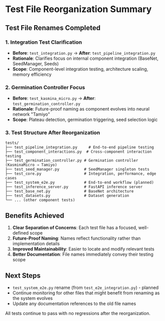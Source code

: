 # Test File Reorganization Summary

## Test File Renames Completed

### 1. Integration Test Clarification
- **Before**: `test_integration.py` → **After**: `test_pipeline_integration.py`
- **Rationale**: Clarifies focus on internal component integration (BaseNet, SeedManager, Seeds)
- **Scope**: Component-level integration testing, architecture scaling, memory efficiency

### 2. Germination Controller Focus
- **Before**: `test_kasmina_micro.py` → **After**: `test_germination_controller.py` 
- **Rationale**: Future-proof naming as component evolves into neural network "Tamiyo"
- **Scope**: Plateau detection, germination triggering, seed selection logic

### 3. Test Structure After Reorganization

```
tests/
├── test_pipeline_integration.py     # End-to-end pipeline testing
├── test_component_interactions.py  # Cross-component interaction testing
├── test_germination_controller.py # Germination controller (KasminaMicro → Tamiyo)
├── test_seed_manager.py           # SeedManager singleton tests
├── test_core.py                   # Integration, performance, edge cases
├── test_system_e2e.py             # End-to-end workflow (planned)
├── test_inference_server.py       # FastAPI inference server
├── test_base_net.py               # BaseNet architecture
├── test_datasets.py               # Dataset generation
└── ... (other component tests)
```

## Benefits Achieved

1. **Clear Separation of Concerns**: Each test file has a focused, well-defined scope
2. **Future-Proof Naming**: Names reflect functionality rather than implementation details
3. **Improved Maintainability**: Easier to locate and modify relevant tests
4. **Better Documentation**: File names immediately convey their testing scope

## Next Steps

- `test_system_e2e.py` rename (from `test_e2e_integration.py`) - planned
- Continue monitoring for other files that might benefit from renaming as the system evolves
- Update any documentation references to the old file names

All tests continue to pass with no regressions after the reorganization.
